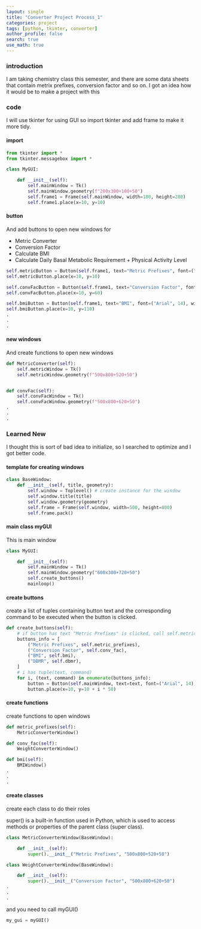 ```yaml
---
layout: single
title: "Converter Project Process_1"
categories: project
tags: [python, tkinter, converter]
author_profile: false
search: true
use_math: true
---
```


### introduction

I am taking chemistry class this semester, and there are some data sheets that contain metrix prefixes, conversion factor and so on. I got an idea how it would be to make a project with this

### code

I will use tkinter for using GUI so import tkinter and add frame to make it more tidy.

#### import

```python
from tkinter import *
from tkinter.messagebox import *

class MyGUI:

    def __init__(self):
        self.mainWindow = Tk()
        self.mainWindow.geometry(f"200x300+100+50")
        self.frame1 = Frame(self.mainWindow, width=180, height=280)
        self.frame1.place(x=10, y=10)
```

#### button

And add buttons to open new windows for

- Metric Converter
- Conversion Factor
- Calculate BMI
- Calculate Daily Basal Metabolic Requirement + Physical Activity Level

```python
self.metricButton = Button(self.frame1, text="Metric Prefixes", font=("Arial", 14), width=15, command=self.MetricConverter)
self.metricButton.place(x=10, y=10)

self.convFacButton = Button(self.frame1, text="Conversion Factor", font=("Arial", 14), width=15, command=self.convFac)
self.convFacButton.place(x=10, y=60)

self.bmiButton = Button(self.frame1, text="BMI", font=("Arial", 14), width=15, command=self.bmi)
self.bmiButton.place(x=10, y=110)
.
.
.
```

#### new windows

And create functions to open new windows

```python
def MetricConverter(self):
    self.metricWindow = Tk()
    self.metricWindow.geometry(f"500x800+520+50")


def convFac(self):
    self.convFacWindow = Tk()
    self.convFacWindow.geometry(f"500x800+620+50")
.
.
.
```

### Learned New

I thought this is sort of bad idea to initialize, so I searched to optimize and I got better code.

#### template for creating windows

```python
class BaseWindow:
    def __init__(self, title, geometry):
        self.window = Toplevel() # create instance for the window
        self.window.title(title)
        self.window.geometry(geometry)
        self.frame = Frame(self.window, width=500, height=800)
        self.frame.pack()
```

#### main class myGUI

This is main window

```python
class MyGUI:

    def __init__(self):
        self.mainWindow = Tk()
        self.mainWindow.geometry("600x300+720+50")
        self.create_buttons()
        mainloop()


```

#### create buttons

create a list of tuples containing button text and the corresponding command to be executed when the button is clicked.

```python
def create_buttons(self):
    # if button has text "Metric Prefixes" is clicked, call self.metric_prefixes
    buttons_info = [
        ("Metric Prefixes", self.metric_prefixes),
        ("Conversion Factor", self.conv_fac),
        ("BMI", self.bmi),
        ("DBMR", self.dbmr),
    ]
    # i has tuple(text, command)
    for i, (text, command) in enumerate(buttons_info):
        button = Button(self.mainWindow, text=text, font=("Arial", 14), width=15, command=command)
        button.place(x=10, y=10 + i * 50)
```

#### create functions

create functions to open windows

```python
def metric_prefixes(self):
    MetricConverterWindow()

def conv_fac(self):
    WeightConverterWindow()

def bmi(self):
    BMIWindow()
.
.
.
```

#### create classes

create each class to do their roles

super() is a built-in function used in Python, which is used to access methods or properties of the parent class (super class).

```python
class MetricConverterWindow(BaseWindow):

    def __init__(self):
        super().__init__("Metric Prefixes", "500x800+520+50")

class WeightConverterWindow(BaseWindow):

    def __init__(self):
        super().__init__("Conversion Factor", "500x800+620+50")
.
.
.
```

and you need to call myGUI()

```python
my_gui = myGUI()
```
